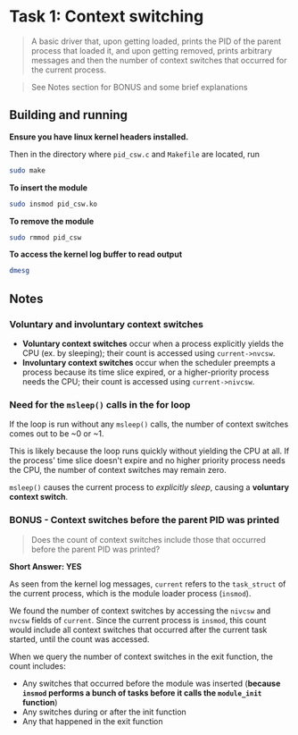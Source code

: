 # Task 1: Context switching

> A basic driver that, upon getting loaded, prints the PID of the parent process that loaded it, and upon getting removed, prints arbitrary messages and then the number of context switches that occurred for the current process.

> See Notes section for BONUS and some brief explanations

## Building and running
**Ensure you have linux kernel headers installed.**

Then in the directory where `pid_csw.c` and `Makefile` are located, run

```bash
sudo make
```

**To insert the module**
```bash
sudo insmod pid_csw.ko
```

**To remove the module**
```bash
sudo rmmod pid_csw
```

**To access the kernel log buffer to read output**
```bash
dmesg
```

## Notes

### Voluntary and involuntary context switches
- **Voluntary context switches** occur when a process explicitly yields the CPU (ex. by sleeping); their count is accessed using `current->nvcsw`.
- **Involuntary context switches** occur when the scheduler preempts a process because its time slice expired, or a higher-priority process needs the CPU; their count is accessed using `current->nivcsw`.

### Need for the `msleep()` calls in the for loop

If the loop is run without any `msleep()` calls, the number of context switches comes out to be ~0 or ~1.

This is likely because the loop runs quickly without yielding the CPU at all. If the process' time slice doesn't expire and no higher priority process needs the CPU, the number of context switches may remain zero.

`msleep()` causes the current process to *explicitly sleep*, causing a **voluntary context switch**.

### BONUS - Context switches before the parent PID was printed
> Does the count of context switches include those that occurred before the parent PID was printed?

**Short Answer: YES**

As seen from the kernel log messages, `current` refers to the `task_struct` of the current process, which is the module loader process (`insmod`).

We found the number of context switches by accessing the `nivcsw` and `nvcsw` fields of `current`. Since the current process is `insmod`, this count would include all context switches that occurred after the current task started, until the count was accessed.

When we query the number of context switches in the exit function, the count includes:
- Any switches that occurred before the module was inserted (**because `insmod` performs a bunch of tasks before it calls the `module_init` function**)
- Any switches during or after the init function
- Any that happened in the exit function

